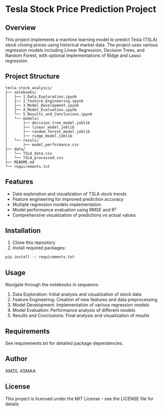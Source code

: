 # Tesla Stock Price Prediction Project

## Overview

This project implements a machine learning model to predict Tesla (TSLA) stock closing prices using historical market data. The project uses various regression models including Linear Regression, Decision Trees, and Random Forest, with optional implementations of Ridge and Lasso regression.

## Project Structure

```
tesla_stock_analysis/
├── notebooks/
│   ├── 1_Data_Exploration.ipynb
│   ├── 2_Feature_Engineering.ipynb
│   ├── 3_Model_Development.ipynb
│   ├── 4_Model_Evaluation.ipynb
│   └── 5_Results_and_Conclusions.ipynb
│   └── models/
│       ├── decision_tree_model.joblib
│       ├── linear_model.joblib
│       ├── random_forest_model.joblib
│       ├── ridge_model.joblib
│   └── resuls/
│       ├── model_performance.csv
├── data/
│   └── TSLA_data.csv
│   └── TSLA_processed.csv
├── README.md
└── requirements.txt
```

## Features

- Data exploration and visualization of TSLA stock trends
- Feature engineering for improved prediction accuracy
- Multiple regression models implementation
- Model performance evaluation using RMSE and R²
- Comprehensive visualization of predictions vs actual values

## Installation

1. Clone this repository
2. Install required packages:

```bash
pip install -r requirements.txt
```

## Usage

Navigate through the notebooks in sequence:

1. Data Exploration: Initial analysis and visualization of stock data
2. Feature Engineering: Creation of new features and data preprocessing
3. Model Development: Implementation of various regression models
4. Model Evaluation: Performance analysis of different models
5. Results and Conclusions: Final analysis and visualization of results

## Requirements

See requirements.txt for detailed package dependencies.

## Author

AMZIL ASMAA

## License

This project is licensed under the MIT License - see the LICENSE file for details

